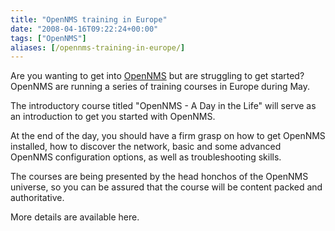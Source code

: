```yaml
---
title: "OpenNMS training in Europe"
date: "2008-04-16T09:22:24+00:00"
tags: ["OpenNMS"]
aliases: [/opennms-training-in-europe/]
---
```


Are you wanting to get into [OpenNMS](https://www.opennms.org/) but are struggling to get started? OpenNMS are running a series of training courses in Europe during May.

The introductory course titled "OpenNMS - A Day in the Life" will serve as an introduction to get you started with OpenNMS.

At the end of the day, you should have a firm grasp on how to get OpenNMS installed, how to discover the network, basic and some advanced OpenNMS configuration options, as well as troubleshooting skills.

The courses are being presented by the head honchos of the OpenNMS universe, so you can be assured that the course will be content packed and authoritative.

More details are available here.
